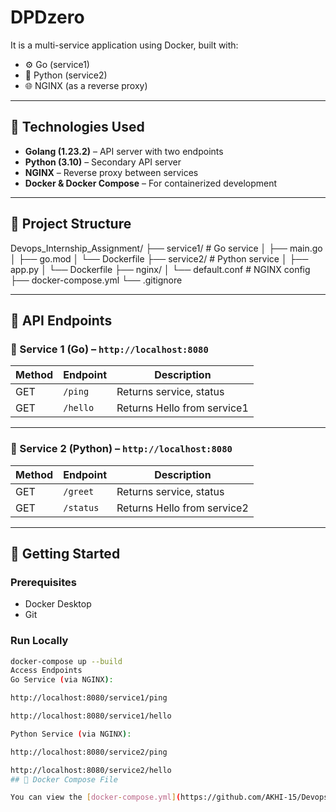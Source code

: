 # DPDzero

It is a multi-service application using Docker, built with:

- ⚙️ Go (service1)
- 🐍 Python (service2)
- 🌐 NGINX (as a reverse proxy)

---

## 🔧 Technologies Used

- **Golang (1.23.2)** – API server with two endpoints
- **Python (3.10)** – Secondary API server
- **NGINX** – Reverse proxy between services
- **Docker & Docker Compose** – For containerized development

---

## 📂 Project Structure

Devops_Internship_Assignment/
├── service1/ # Go service
│ ├── main.go
│ ├── go.mod
│ └── Dockerfile
├── service2/ # Python service
│ ├── app.py
│ └── Dockerfile
├── nginx/
│ └── default.conf # NGINX config
├── docker-compose.yml
└── .gitignore

---

## 🚀 API Endpoints

### 🔹 Service 1 (Go) – `http://localhost:8080`

| Method | Endpoint     | Description             |
|--------|--------------|-------------------------|
| GET    | `/ping`      | Returns service, status |
| GET    | `/hello`     | Returns Hello from service1|

---

### 🔹 Service 2 (Python) – `http://localhost:8080`

| Method | Endpoint     | Description                 |
|--------|--------------|-----------------------------|
| GET    | `/greet`     | Returns service, status    |
| GET    | `/status`    | Returns Hello from service2 |

---

## 🧪 Getting Started

### Prerequisites

- Docker Desktop
- Git

### Run Locally

```bash
docker-compose up --build
Access Endpoints
Go Service (via NGINX):

http://localhost:8080/service1/ping

http://localhost:8080/service1/hello

Python Service (via NGINX):

http://localhost:8080/service2/ping

http://localhost:8080/service2/hello
## 🔗 Docker Compose File

You can view the [docker-compose.yml](https://github.com/AKHI-15/Devops_Internship_Assignment/blob/master/docker-compose.yml) here.

